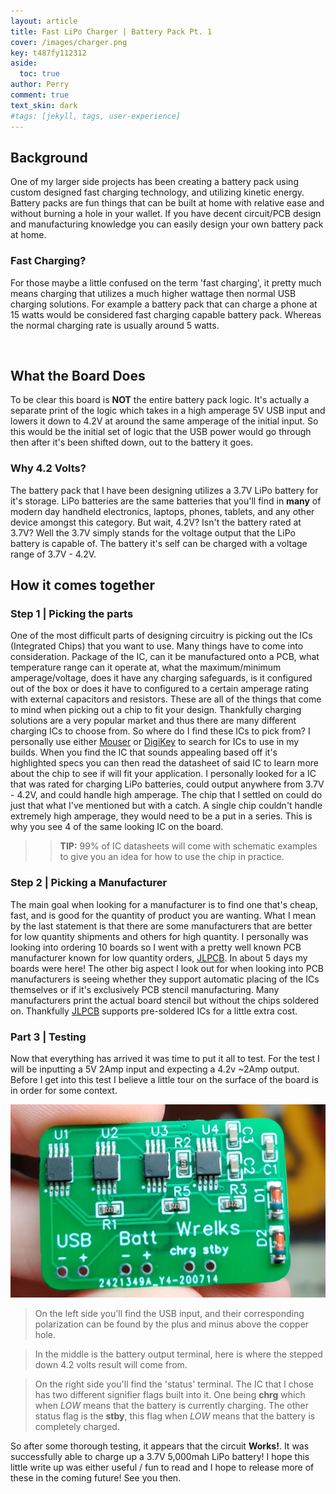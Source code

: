 ```yaml
---
layout: article 
title: Fast LiPo Charger | Battery Pack Pt. 1
cover: /images/charger.png
key: t487fy112312
aside:
  toc: true
author: Perry
comment: true
text_skin: dark
#tags: [jekyll, tags, user-experience]
---
```


## Background

One of my larger side projects has been creating a battery pack using custom designed fast charging technology, and utilizing kinetic energy. Battery packs are fun things that can be built at home with relative ease and without burning a hole in your wallet. If you have decent circuit/PCB design and manufacturing knowledge you can easily design your own battery pack at home. 

### Fast Charging?

For those maybe a little confused on the term 'fast charging', it pretty much means charging that utilizes a much higher wattage then normal USB charging solutions. For example a battery pack that can charge a phone at 15 watts would be considered fast charging capable battery pack. Whereas the normal charging rate is usually around 5 watts.

<br>

## What the Board Does

To be clear this board is **NOT** the entire battery pack logic. It's actually a separate print of the logic which takes in a high amperage 5V USB input and lowers it down to 4.2V at around the same amperage of the initial input. So this would be the initial set of logic that the USB power would go through then after it's been shifted down, out to the battery it goes.

### Why 4.2 Volts?

The battery pack that I have been designing utilizes a 3.7V LiPo battery for it's storage. LiPo batteries are the same batteries that you'll find in **many** of modern day handheld electronics, laptops, phones, tablets, and any other device amongst this category. But wait, 4.2V? Isn't the battery rated at 3.7V? Well the 3.7V simply stands for the voltage output that the LiPo battery is capable of. The battery it's self can be charged with a voltage range of 3.7V - 4.2V.

## How it comes together

### Step 1 | Picking the parts

One of the most difficult parts of designing circuitry is picking out the ICs (Integrated Chips) that you want to use. Many things have to come into consideration. Package of the IC, can it be manufactured onto a PCB, what temperature range can it operate at, what the maximum/minimum amperage/voltage, does it have any charging safeguards, is it configured out of the box or does it have to configured to a certain amperage rating with external capacitors and resistors. These are all of the things that come to mind when picking out a chip to fit your design. Thankfully charging solutions are a very popular market and thus there are many different charging ICs to choose from. So where do I find these ICs to pick from? I personally use either [Mouser](https://www.mouser.com/) or [DigiKey](https://www.digikey.com/) to search for ICs to use in my builds. When you find the IC that sounds appealing based off it's highlighted specs you can then read the datasheet of said IC to learn more about the chip to see if will fit your application. I personally looked for a IC that was rated for charging LiPo batteries, could output anywhere from 3.7V - 4.2V, and could handle high amperage. The chip that I settled on could do just that what I've mentioned but with a catch. A single chip couldn't handle extremely high amperage, they would need to be a put in a series. This is why you see 4 of the same looking IC on the board. 

>> **TIP:** 99% of IC datasheets will come with schematic examples to give you an idea for how to use the chip in practice. 

### Step 2 | Picking a Manufacturer

The main goal when looking for a manufacturer is to find one that's cheap, fast, and is good for the quantity of product you are wanting. What I mean by the last statement is that there are some manufacturers that are better for low quantity shipments and others for high quantity. I personally was looking into ordering 10 boards so I went with a pretty well known PCB manufacturer known for low quantity orders, [JLPCB](https://jlcpcb.com/). In about 5 days my boards were here! The other big aspect I look out for when looking into PCB manufacturers is seeing whether they support automatic placing of the ICs themselves or if it's exclusively PCB stencil manufacturing. Many manufacturers print the actual board stencil but without the chips soldered on. Thankfully [JLPCB](https://jlcpcb.com/) supports pre-soldered ICs for a little extra cost. 

### Part 3 | Testing

Now that everything has arrived it was time to put it all to test. For the test I will be inputting a 5V 2Amp input and expecting a 4.2v ~2Amp output. Before I get into this test I believe a little tour on the surface of the board is in order for some context.

<div class="card">
  <div class="card__image">
    <img class="image" src="/images/charger_diagram.jpg"/>
  </div>
</div>


>On the left side you'll find the USB input, and their corresponding polarization can be found by the plus and minus above the copper hole.

>In the middle is the battery output terminal, here is where the stepped down 4.2 volts result will come from.

>On the right side you'll find the 'status' terminal. The IC that I chose has two different signifier flags built into it. One being **chrg** which when *LOW* means that the battery is currently charging. The other status flag is the **stby**, this flag when *LOW* means that the battery is completely charged.

So after some thorough testing, it appears that the circuit **Works!**. It was successfully able to charge up a 3.7V 5,000mah LiPo battery! I hope this little write up was either useful / fun to read and I hope to release more of these in the coming future! See you then.

<!--more-->

<style>
green {
    color: #52c41a;
}
orange {
    color: #fa8c16;
}
red {
    color: #f5222d;
}
</style>